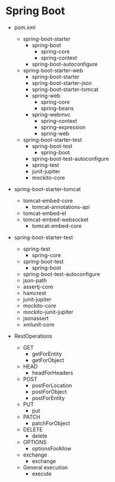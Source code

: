 # Spring Boot

- pom.xml
    - spring-boot-starter
        - spring-boot
            - spring-core
            - spring-context
        - spring-boot-autoconfigure
    - spring-boot-starter-web
        - spring-boot-starter
        - spring-boot-starter-json
        - spring-boot-starter-tomcat
        - spring-web
            - spring-core
            - spring-beans
        - spring-webmvc
            - spring-context
            - spring-expression
            - spring-web
    - spring-boot-starter-test
        - spring-boot-test
            - spring-boot
        - spring-boot-test-autoconfigure
        - spring-test
        - junit-jupiter
        - mockito-core


- spring-boot-starter-tomcat
    - tomcat-embed-core
        - tomcat-annotations-api
    - tomcat-embed-el
    - tomcat-embed-websocket
        - tomcat-embed-core

- spring-boot-starter-test
    - spring-test
        - spring-core
    - spring-boot-test
        - spring-boot
    - spring-boot-test-autoconfigure
    - json-path
    - assertj-core
    - hamcrest
    - junit-jupiter
    - mockito-core
    - mockito-junit-jupiter
    - jsonassert
    - xmlunit-core

- RestOperations
    - GET
        - getForEntity
        - getForObject
    - HEAD
        - headForHeaders
    - POST
        - postForLocation
        - postForObject
        - postForEntity
    - PUT
        - put
    - PATCH
        - patchForObject
    - DELETE
        - delete
    - OPTIONS
        - optionsForAllow
    - exchange
        - exchange
    - General execution
        - execute
